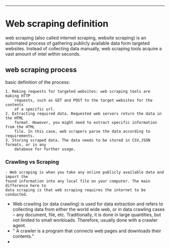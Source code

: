 ----
# Web scraping definition

web scraping (also called internet scraping, website scraping) is an automated process
of gathering publicly available data form targeted websites. Instead of collecting data
manually, web scraping tools acquire a vast amount of intel within seconds.

## web scraping process

basic definition of the process:

	1. Making requests for targeted websites: web scraping tools are making HTTP
		requests, such as GET and POST to the target websites for the contents
		of a specific url.
	2. Extracting required data. Requested web servers return the data in the HTML
		format. However, you might need to extract specific information from the HTML
		file. In this case, web scrapers parse the data according to requirements.
	3. Storing scraped data. The data needs to be stored in CSV,JSON formats, or in any
		database for further usage.

### Crawling vs Scraping

	- Web scraping is when you take any online publicly available data and import the
	found information into any local file on your computer. The main difference here to
	data scraping is that web scraping requires the internet to be conducted.
  - Web crawling (or data crawling) is used for data extraction and refers to collecting data from either the world wide web, or in data crawling cases – any document, file, etc. Traditionally, it is done in large quantities, but not limited to small workloads. Therefore, usually done with a crawler agent. 
  - " A crawler is a program that connects web pages and downloads their contents."
  - 